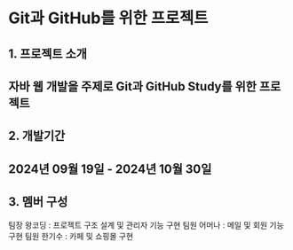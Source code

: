  # Git과 GitHub를 위한 프로젝트

 ## 1. 프로젝트 소개
 자바 웹 개발을 주제로 Git과 GitHub Study를 위한 프로젝트
---


 ## 2. 개발기간
 2024년 09월 19일 - 2024년 10월 30일
 ---

 ## 3. 멤버 구성
 팀장 왕코딩 : 프로젝트 구조 설계 및 관리자 기능 구현
 팀원 어머나 : 메일 및 회원 기능 구현
 팀원 한기수 : 카페 및 쇼핑몰 구현
